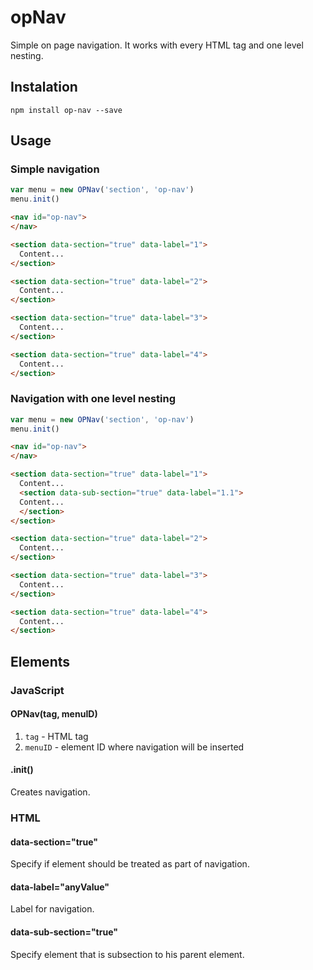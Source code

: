 # opNav
Simple on page navigation. It works with every HTML tag and one level nesting.
## Instalation
`npm install op-nav --save`
## Usage
### Simple navigation
```javascript
var menu = new OPNav('section', 'op-nav')
menu.init()
```
```HTML
<nav id="op-nav">
</nav>

<section data-section="true" data-label="1">
  Content...
</section>

<section data-section="true" data-label="2">
  Content...
</section>

<section data-section="true" data-label="3">
  Content...
</section>

<section data-section="true" data-label="4">
  Content...
</section>
```

### Navigation with one level nesting
```javascript
var menu = new OPNav('section', 'op-nav')
menu.init()
```
```HTML
<nav id="op-nav">
</nav>

<section data-section="true" data-label="1">
  Content...
  <section data-sub-section="true" data-label="1.1">
  Content...
  </section>
</section>

<section data-section="true" data-label="2">
  Content...
</section>

<section data-section="true" data-label="3">
  Content...
</section>

<section data-section="true" data-label="4">
  Content...
</section>
```

## Elements
### JavaScript
#### OPNav(**tag**, **menuID**)
1. ```tag``` - HTML tag
2. ```menuID``` - element ID where navigation will be inserted
#### .init()
Creates navigation.

### HTML
#### data-section="true"
Specify if element should be treated as part of navigation.
#### data-label="anyValue"
Label for navigation.
#### data-sub-section="true"
Specify element that is subsection to his parent element.
